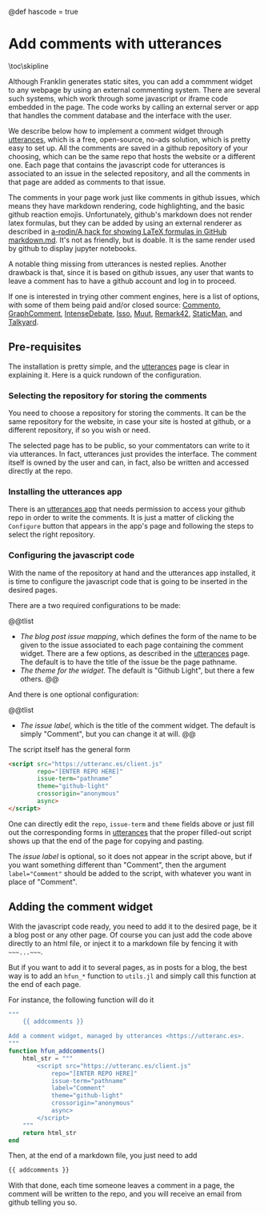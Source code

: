 @def hascode = true

# Add comments with utterances

\toc\skipline

Although Franklin generates static sites, you can add a commment widget to any  webpage by using an external commenting system. There are several such systems, which work through some javascript or iframe code embedded in the page. The code works by calling an external server or app that handles the comment database and the interface with the user.

We describe below how to implement a comment widget through [utterances](https://utteranc.es), which is a free, open-source, no-ads solution, which is pretty easy to set up. All the comments are saved in a github repository of your choosing, which can be the same repo that hosts the website or a different one. Each page that contains the javascript code for utterances is associated to an issue in the selected repository, and all the comments in that page are added as comments to that issue.

The comments in your page work just like comments in github issues, which means they have markdown rendering, code highlighting, and the basic github reaction emojis. Unfortunately, github's markdown does not render latex formulas, but they can be added by using an external renderer as described in [
a-rodin/A hack for showing LaTeX formulas in GitHub markdown.md](https://gist.github.com/a-rodin/fef3f543412d6e1ec5b6cf55bf197d7b). It's not as friendly, but is doable. It is the same render used by github to display jupyter notebooks.

A notable thing missing from utterances is nested replies. Another drawback is that, since it is based on github issues, any user that wants to leave a comment has to have a github account and log in to proceed.

If one is interested in trying other comment engines, here is a list of options, with some of them being paid and/or closed source: [Commento](https://commento.io), [GraphComment](https://graphcomment.com/en/), [IntenseDebate](https://intensedebate.com), [Isso](https://posativ.org/isso/),  [Muut](https://muut.com), [Remark42](https://github.com/umputun/remark42), [StaticMan](https://staticman.net), and [Talkyard](https://www.talkyard.io).

## Pre-requisites

The installation is pretty simple, and the [utterances](https://utteranc.es) page is clear in explaining it. Here is a quick rundown of the configuration.

### Selecting the repository for storing the comments

You need to choose a repository for storing the comments. It can be the same repository for the website, in case your site is hosted at github, or a different repository, if so you wish or need.

The selected page has to be public, so your commentators can write to it via utterances. In fact, utterances just provides the interface. The comment itself is owned by the user and can, in fact, also be written and accessed directly at the repo.

### Installing the utterances app

There is an [utterances app](https://github.com/apps/utterances) that needs permission to access your github repo in order to write the comments. It is just a matter of clicking the `Configure` button that appears in the app's page and following the steps to select the right repository.

### Configuring the javascript code

With the name of the repository at hand and the utterances app installed, it is time to configure the javascript code that is going to be inserted in the desired pages.

There are a two required configurations to be made:

@@tlist
- *The blog post issue mapping*, which defines the form of the name to be given to the issue associated to each page containing the comment widget. There are a few options, as described in the [utterances](https://utteranc.es) page. The default is to have the title of the issue be the page pathname.
- *The theme for the widget*. The default is "Github Light", but there a few others.
@@

And there is one optional configuration:

@@tlist
- *The issue label*, which is the title of the comment widget. The default is simply "Comment", but you can change it at will.
@@

The script itself has the general form

```html
<script src="https://utteranc.es/client.js"
        repo="[ENTER REPO HERE]"
        issue-term="pathname"
        theme="github-light"
        crossorigin="anonymous"
        async>
</script>
```

One can directly edit the `repo`, `issue-term` and `theme` fields above or just fill out the corresponding forms in [utterances](https://utteranc.es) that the proper filled-out script shows up that the end of the page for copying and pasting.

The *issue label* is optional, so it does not appear in the script above, but if you want something different than "Comment", then the argument `label="Comment"` should be added to the script, with whatever you want in place of "Comment".

## Adding the comment widget

With the javascript code ready, you need to add it to the desired page, be it a blog post or any other page. Of course you can just add the code above directly to an html file, or inject it to a markdown file by fencing it with `~~~...~~~`.

But if you want to add it to several pages, as in posts for a blog, the best way is to add an `hfun_*` function to `utils.jl` and simply call this function at the end of each page.

For instance, the following function will do it

```julia
"""
    {{ addcomments }}

Add a comment widget, managed by utterances <https://utteranc.es>.
"""
function hfun_addcomments()
    html_str = """
        <script src="https://utteranc.es/client.js"
            repo="[ENTER REPO HERE]"
            issue-term="pathname"
            label="Comment"
            theme="github-light"
            crossorigin="anonymous"
            async>
        </script>
    """
    return html_str
end
```

Then, at the end of a markdown file, you just need to add

```html
{{ addcomments }}
```

With that done, each time someone leaves a comment in a page, the comment will be written to the repo, and you will receive an email from github telling you so.
